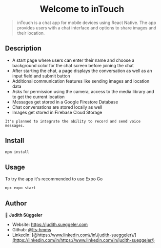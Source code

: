 <h1 align="center">Welcome to inTouch</h1>

> inTouch is a chat app for mobile devices using React Native. The app provides users with a chat interface and options to share images and their location.

## Description

<ul>
<li>A start page where users can enter their name and choose a background color for the chat screen before joining the chat</li>
<li>After starting the chat, a page displays the conversation as well as an input field and submit button</li>
<li>Additional communication features like sending images and location data</li>
<li>Asks for permission using the camera, access to the media library and to get the current location</li>
<li>Messages get stored in a Google Firestore Database</li>
<li>Chat conversations are stored locally as well</li>
<li>Images get stored in Firebase Cloud Storage</li>
</ul>

```
It's planned to integrate the ability to record and send voice messages.
```

## Install

```sh
npm install
```

## Usage

To try the app it's recommended to use Expo Go

```sh
npx expo start
```

## Author

👤 **Judith Süggeler**

- Website: https://judith.sueggeler.com
- Github: [@lts-hmms](https://github.com/lts-hmms)
- LinkedIn: [@https:\/\/www.linkedin.com\/in\/judith-sueggeler\/](https://linkedin.com/in/https://www.linkedin.com/in/judith-sueggeler/)
